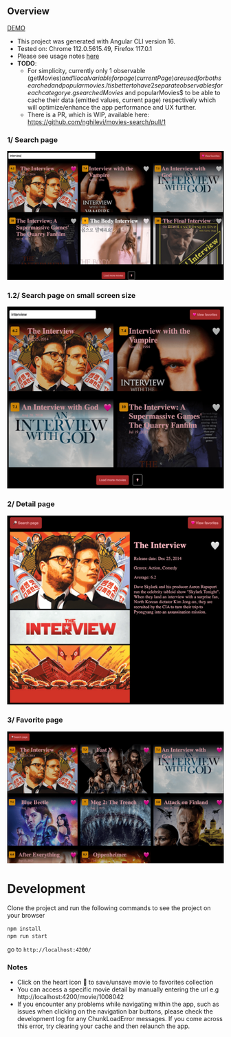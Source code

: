 ## Overview

[DEMO](https://nghilevi.github.io/movies-search/)

- This project was generated with Angular CLI version 16.
- Tested on: Chrome 112.0.5615.49, Firefox 117.0.1
- Please see usage notes [here](#notes)
- **TODO**: 
    * For simplicity, currently only 1 observable (getMovies$) and 1 local variable for page (currentPage) are used for both searched and popular movies. It is better to have 2 separate observables for each category e.g searchedMovies$ and popularMovies$ to be able to cache their data (emitted values, current page) respectively which will optimize/enhance the app performance and UX further. 
    * There is a PR, which is WIP, available here: https://github.com/nghilevi/movies-search/pull/1

### 1/ Search page
<img src="screenshots/1-search.png" />

### 1.2/ Search page on small screen size
<img src="screenshots/1.2-search.png" />

### 2/ Detail page
<img src="screenshots/2-detail.png" />

### 3/ Favorite page
<img src="screenshots/3-favorite.png" />

# Development

Clone the project and run the following commands to see the project on your browser

```bash
npm install
npm run start
```

go to  `http://localhost:4200/`

### Notes
- Click on the heart icon 🤍 to save/unsave movie to favorites collection
- You can access a specific movie detail by manually entering the url e.g http://localhost:4200/movie/1008042
- If you encounter any problems while navigating within the app, such as issues when clicking on the navigation bar buttons, please check the development log for any ChunkLoadError messages. If you come across this error, try clearing your cache and then relaunch the app.